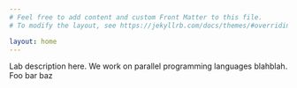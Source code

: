 ```yaml
---
# Feel free to add content and custom Front Matter to this file.
# To modify the layout, see https://jekyllrb.com/docs/themes/#overriding-theme-defaults

layout: home
---
```

Lab description here.
We work on parallel programming languages blahblah.
Foo bar baz
